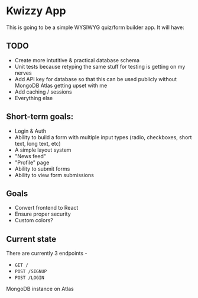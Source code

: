 # Kwizzy App

This is going to be a simple WYSIWYG quiz/form builder app. It will have:


## TODO
+ Create more intutitive & practical database schema
+ Unit tests because retyping the same stuff for testing is getting on my nerves 
+ Add API key for database so that this can be used publicly without MongoDB Atlas getting upset with me
+ Add caching / sessions
+ Everything else

## Short-term goals:
+ Login & Auth
+ Ability to build a form with multiple input types (radio, checkboxes, short text, long text, etc)
+ A simple layout system 
+ "News feed" 
+ "Profile" page
+ Ability to submit forms 
+ Ability to view form submissions

## Goals
+ Convert frontend to React
+ Ensure proper security 
+ Custom colors?

## Current state
There are currently 3 endpoints -
+ `GET /`
+ `POST /SIGNUP`
+ `POST /LOGIN`

MongoDB instance on Atlas 